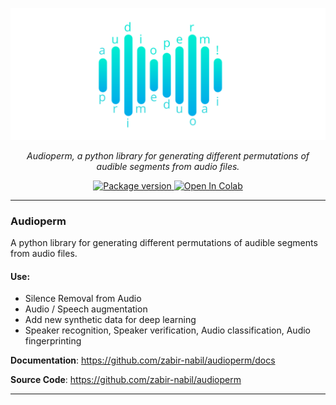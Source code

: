 <p align="center">
  <a href="#"><img src="docs/images/logo.png" alt="audioperm"></a>
</p>
<p align="center">
    <em>Audioperm, a python library for generating different permutations of audible segments from audio files.</em>
</p>
<p align="center">
<a href="https://pypi.org/project/audioperm/" target="_blank">
    <img src="https://img.shields.io/pypi/v/audioperm?color=%2334D058&label=pypi%20package" alt="Package version">
</a>
<a href="https://colab.research.google.com/drive/17rvitKHsGHstb0VEb9Je5WS3hV8B4sPK?usp=sharing">
  <img src="https://colab.research.google.com/assets/colab-badge.svg" alt="Open In Colab"/>
</a>
</p>

---
### Audioperm
A python library for generating different permutations of audible segments from audio files. 

#### Use:

* Silence Removal from Audio
* Audio / Speech augmentation
* Add new synthetic data for deep learning
* Speaker recognition, Speaker verification, Audio classification, Audio fingerprinting


**Documentation**: <a href="https://github.com/zabir-nabil/audioperm/docs" target="_blank">https://github.com/zabir-nabil/audioperm/docs</a>

**Source Code**: <a href="https://github.com/zabir-nabil/audioperm" target="_blank">https://github.com/zabir-nabil/audioperm</a>

---